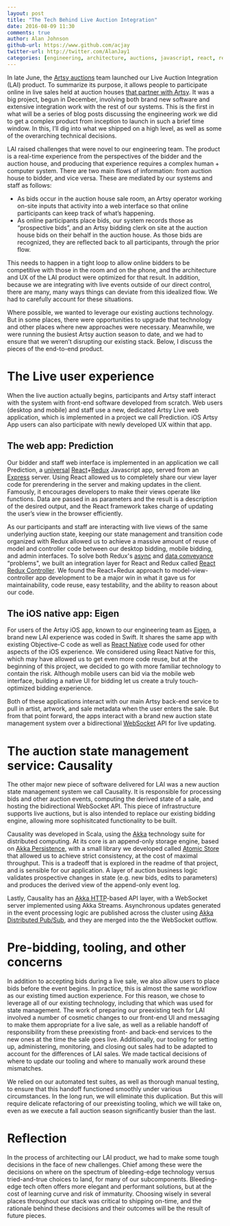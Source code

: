 ```yaml
---
layout: post
title: "The Tech Behind Live Auction Integration"
date: 2016-08-09 11:30
comments: true
author: Alan Johnson
github-url: https://www.github.com/acjay
twitter-url: http://twitter.com/AlanJay1
categories: [engineering, architecture, auctions, javascript, react, redux, scala, akka, swift]
---
```


In late June, the [Artsy auctions](https://www.artsy.net/auctions/) team launched our Live Auction Integration (LAI) product. To summarize its purpose, it allows people to participate online in live sales held at auction houses [that partner with Artsy](https://www.artsy.net/auction-partnerships). It was a big project, begun in December, involving both brand new software and extensive integration work with the rest of our systems. This is the first in what will be a series of blog posts discussing the engineering work we did to get a complex product from inception to launch in such a brief time window. In this, I’ll dig into what we shipped on a high level, as well as some of the overarching technical decisions.

LAI raised challenges that were novel to our engineering team. The product is a real-time experience from the perspectives of the bidder and the auction house, and producing that experience requires a complex human + computer system. There are two main flows of information: from auction house to bidder, and vice versa. These are mediated by our systems and staff as follows:

- As bids occur in the auction house sale room, an Artsy operator working on-site inputs that activity into a web interface so that online participants can keep track of what’s happening.
- As online participants place bids, our system records those as “prospective bids”, and an Artsy bidding clerk on site at the auction house bids on their behalf in the auction house. As those bids are recognized, they are reflected back to all participants, through the prior flow.

This needs to happen in a tight loop to allow online bidders to be competitive with those in the room and on the phone, and the architecture and UX of the LAI product were optimized for that result. In addition, because we are integrating with live events outside of our direct control, there are many, many ways things can deviate from this idealized flow. We had to carefully account for these situations.

Where possible, we wanted to leverage our existing auctions technology. But in some places, there were opportunities to upgrade that technology and other places where new approaches were necessary. Meanwhile, we were running the busiest Artsy auction season to date, and we had to ensure that we weren’t disrupting our existing stack. Below, I discuss the pieces of the end-to-end product.

# The Live user experience

When the live auction actually begins, participants and Artsy staff interact with the system with front-end software developed from scratch. Web users (desktop and mobile) and staff use a new, dedicated Artsy Live web application, which is implemented in a project we call Prediction. iOS Artsy App users can also participate with newly developed UX within that app.

## The web app: Prediction

Our bidder and staff web interface is implemented in an application we call Prediction, a [universal](https://medium.com/@mjackson/universal-javascript-4761051b7ae9#.ev1yd3juy) [React](https://facebook.github.io/react/)+[Redux](http://redux.js.org/) Javascript app, served from an [Express](http://expressjs.com/) server. Using React allowed us to completely share our view layer code for prerendering in the server and making updates in the client. Famously, it encourages developers to make their views operate like functions. Data are passed in as parameters and the result is a description of the desired output, and the React framework takes charge of updating the user’s view in the browser efficiently.

As our participants and staff are interacting with live views of the same underlying auction state, keeping our state management and transition code organized with Redux allowed us to achieve a massive amount of reuse of model and controller code between our desktop bidding, mobile bidding, and admin interfaces. To solve both Redux's [async](http://stackoverflow.com/q/34570758/807674) and [data conveyance](http://stackoverflow.com/q/34299460/807674) “problems", we built an integration layer for React and Redux called [React Redux Controller](https://github.com/artsy/react-redux-controller). We found the React+Redux approach to model-view-controller app development to be a major win in what it gave us for maintainability, code reuse, easy testability, and the ability to reason about our code.

## The iOS native app: Eigen

For users of the Artsy iOS app, known to our engineering team as [Eigen](https://github.com/artsy/eigen), a brand new LAI experience was coded in Swift. It shares the same app with existing Objective-C code as well as [React Native](https://facebook.github.io/react-native/) code used for other aspects of the iOS experience. We considered using React Native for this, which may have allowed us to get even more code reuse, but at the beginning of this project, we decided to go with more familiar technology to contain the risk. Although mobile users can bid via the mobile web interface, building a native UI for bidding let us create a truly touch-optimized bidding experience.

Both of these applications interact with our main Artsy back-end service to pull in artist, artwork, and sale metadata when the user enters the sale. But from that point forward, the apps interact with a brand new auction state management system over a bidirectional [WebSocket](https://en.wikipedia.org/wiki/WebSocket) API for live updating.

# The auction state management service: Causality

The other major new piece of software delivered for LAI was a new auction state management system we call Causality. It is responsible for processing bids and other auction events, computing the derived state of a sale, and hosting the bidirectional WebSocket API. This piece of infrastructure supports live auctions, but is also intended to replace our existing bidding engine, allowing more sophisitcated functionality to be built.

Causality was developed in Scala, using the [Akka](http://doc.akka.io/docs/akka/current/intro/what-is-akka.html) technology suite for distributed computing. At its core is an append-only storage engine, based on [Akka Persistence](http://doc.akka.io/docs/akka/current/scala/persistence.html), with a small library we developed called [Atomic Store](https://github.com/artsy/atomic-store) that allowed us to achieve strict consistency, at the cost of maximal throughput. This is a tradeoff that is explored in the readme of that project, and is sensible for our application. A layer of auction business logic validates prospective changes in state (e.g. new bids, edits to parameters) and produces the derived view of the append-only event log.

Lastly, Causality has an [Akka HTTP](http://doc.akka.io/docs/akka/current/scala/http/introduction.html)-based API layer, with a WebSocket server implemented using Akka Streams. Asynchronous updates generated in the event processing logic are published across the cluster using [Akka Distributed Pub/Sub](http://doc.akka.io/docs/akka/current/scala/distributed-pub-sub.html), and they are merged into the the WebSocket outflow.

# Pre-bidding, tooling, and other concerns

In addition to accepting bids during a live sale, we also allow users to place bids before the event begins. In practice, this is almost the same workflow as our existing timed auction experience. For this reason, we chose to leverage all of our existing technology, including that which was used for state management. The work of preparing our preexisting tech for LAI involved a number of cosmetic changes to our front-end UI and messaging to make them appropriate for a live sale, as well as a reliable handoff of responsibility from these preexisting front- and back-end services to the new ones at the time the sale goes live. Additionally, our tooling for setting up, administering, monitoring, and closing out sales had to be adapted to account for the differences of LAI sales. We made tactical decisions of where to update our tooling and where to manually work around these mismatches.

We relied on our automated test suites, as well as thorough manual testing, to ensure that this handoff functioned smoothly under various circumstances. In the long run, we will eliminate this duplication. But this will require delicate refactoring of our preexisting tooling, which we will take on, even as we execute a fall auction season significantly busier than the last.

# Reflection

In the process of architecting our LAI product, we had to make some tough decisions in the face of new challenges. Chief among these were the decisions on where on the spectrum of bleeding-edge technology versus tried-and-true choices to land, for many of our subcomponents. Bleeding-edge tech often offers more elegant and performant solutions, but at the cost of learning curve and risk of immaturity. Choosing wisely in several places throughout our stack was critical to shipping on-time, and the rationale behind these decisions and their outcomes will be the result of future pieces.